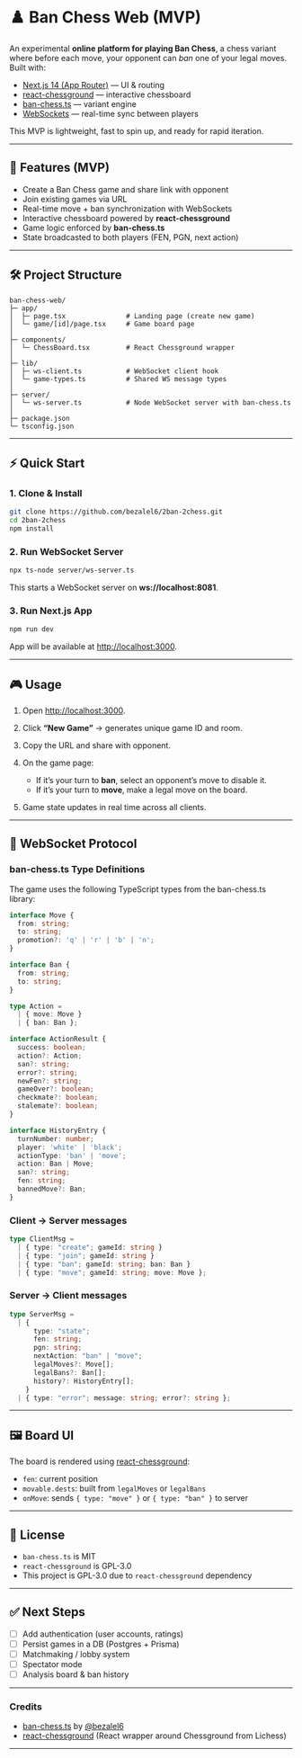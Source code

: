 # ♟️ Ban Chess Web (MVP)

An experimental **online platform for playing Ban Chess**, a chess variant where before each move, your opponent can *ban* one of your legal moves.  
Built with:

- [Next.js 14 (App Router)](https://nextjs.org/) — UI & routing
- [react-chessground](https://github.com/ruilisi/react-chessground) — interactive chessboard
- [ban-chess.ts](https://github.com/bezalel6/ban-chess.ts) — variant engine
- [WebSockets](https://www.npmjs.com/package/ws) — real-time sync between players

This MVP is lightweight, fast to spin up, and ready for rapid iteration.

---

## 🚀 Features (MVP)

- Create a Ban Chess game and share link with opponent
- Join existing games via URL
- Real-time move + ban synchronization with WebSockets
- Interactive chessboard powered by **react-chessground**
- Game logic enforced by **ban-chess.ts**
- State broadcasted to both players (FEN, PGN, next action)

---

## 🛠️ Project Structure

```
ban-chess-web/
├─ app/
│  ├─ page.tsx               # Landing page (create new game)
│  └─ game/[id]/page.tsx     # Game board page
│
├─ components/
│  └─ ChessBoard.tsx         # React Chessground wrapper
│
├─ lib/
│  ├─ ws-client.ts           # WebSocket client hook
│  └─ game-types.ts          # Shared WS message types
│
├─ server/
│  └─ ws-server.ts           # Node WebSocket server with ban-chess.ts
│
├─ package.json
└─ tsconfig.json
```

---

## ⚡ Quick Start

### 1. Clone & Install
```bash
git clone https://github.com/bezalel6/2ban-2chess.git
cd 2ban-2chess
npm install
```

### 2. Run WebSocket Server

```bash
npx ts-node server/ws-server.ts
```

This starts a WebSocket server on **ws://localhost:8081**.

### 3. Run Next.js App

```bash
npm run dev
```

App will be available at [http://localhost:3000](http://localhost:3000).

---

## 🎮 Usage

1. Open [http://localhost:3000](http://localhost:3000).
2. Click **“New Game”** → generates unique game ID and room.
3. Copy the URL and share with opponent.
4. On the game page:

   * If it’s your turn to **ban**, select an opponent’s move to disable it.
   * If it’s your turn to **move**, make a legal move on the board.
5. Game state updates in real time across all clients.

---

## 📡 WebSocket Protocol

### ban-chess.ts Type Definitions

The game uses the following TypeScript types from the ban-chess.ts library:

```ts
interface Move {
  from: string;
  to: string;
  promotion?: 'q' | 'r' | 'b' | 'n';
}

interface Ban {
  from: string;
  to: string;
}

type Action = 
  | { move: Move }
  | { ban: Ban };

interface ActionResult {
  success: boolean;
  action?: Action;
  san?: string;
  error?: string;
  newFen?: string;
  gameOver?: boolean;
  checkmate?: boolean;
  stalemate?: boolean;
}

interface HistoryEntry {
  turnNumber: number;
  player: 'white' | 'black';
  actionType: 'ban' | 'move';
  action: Ban | Move;
  san?: string;
  fen: string;
  bannedMove?: Ban;
}
```

### Client → Server messages

```ts
type ClientMsg =
  | { type: "create"; gameId: string }
  | { type: "join"; gameId: string }
  | { type: "ban"; gameId: string; ban: Ban }
  | { type: "move"; gameId: string; move: Move };
```

### Server → Client messages

```ts
type ServerMsg =
  | { 
      type: "state"; 
      fen: string; 
      pgn: string; 
      nextAction: "ban" | "move"; 
      legalMoves?: Move[]; 
      legalBans?: Ban[];
      history?: HistoryEntry[];
    }
  | { type: "error"; message: string; error?: string };
```

---

## 🖼️ Board UI

The board is rendered using [react-chessground](https://github.com/ruilisi/react-chessground):

* `fen`: current position
* `movable.dests`: built from `legalMoves` or `legalBans`
* `onMove`: sends `{ type: "move" }` or `{ type: "ban" }` to server

---

## 📜 License

* `ban-chess.ts` is MIT
* `react-chessground` is GPL-3.0
* This project is GPL-3.0 due to `react-chessground` dependency

---

## ✅ Next Steps

* [ ] Add authentication (user accounts, ratings)
* [ ] Persist games in a DB (Postgres + Prisma)
* [ ] Matchmaking / lobby system
* [ ] Spectator mode
* [ ] Analysis board & ban history

---

### Credits

* [ban-chess.ts](https://github.com/bezalel6/ban-chess.ts) by [@bezalel6](https://github.com/bezalel6)
* [react-chessground](https://github.com/ruilisi/react-chessground) (React wrapper around Chessground from Lichess)


---
